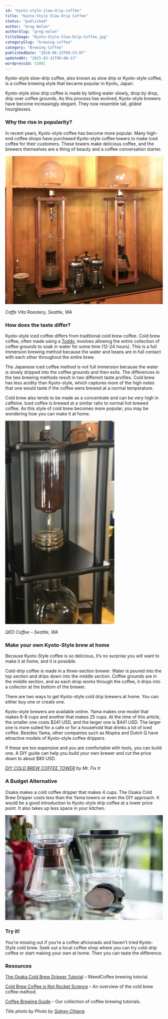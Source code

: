 ```yaml
---
id: "kyoto-style-slow-drip-coffee"
title: "Kyoto-Style Slow Drip Coffee"
status: "published"
author: "Greg Nolan"
authorSlug: "greg-nolan"
titleImage: "Kyoto-Style-Slow-Drip-Coffee.jpg"
categorySlug: "brewing-coffee"
category: "Brewing Coffee"
publishedDate: "2018-06-25T09:53:07"
updatedAt: "2025-03-31T08:00:13"
wordpressId: 53001
---
```


Kyoto-style slow-drip coffee, also known as slow drip or Kyoto-style coffee, is a coffee brewing style that became popular in Kyoto, Japan.

Kyoto-style slow drip coffee is made by letting water slowly, drop by drop, drip over coffee grounds. As this process has evolved, Kyoto-style brewers have become increasingly elegant. They now resemble tall, gilded hourglasses.

### Why the rise in popularity?

In recent years, Kyoto-style coffee has become more popular. Many high-end coffee shops have purchased Kyoto-style coffee towers to make iced coffee for their customers. These towers make delicious coffee, and the brewers themselves are a thing of beauty and a coffee conversation starter.

![Caffe Vita Kyoto Dripper](caffe-vita-cold-drippers.jpg)

*Caffe Vita Roastery, Seattle, WA* 

### How does the taste differ?

Kyoto-style iced coffee differs from traditional cold brew coffee. Cold brew coffee, often made using a [Toddy](/cold-brew-coffee-with-the-toddy-coffee-maker/), involves allowing the entire collection of coffee grounds to soak in water for some time (12-24 hours). This is a full immersion brewing method because the water and beans are in full contact with each other throughout the entire brew.

The Japanese iced coffee method is not full immersion because the water is slowly dripped into the coffee grounds and then exits. The differences in the two brewing methods result in two different taste profiles. Cold brew has less acidity than Kyoto-style, which captures more of the high notes that one would taste if the coffee were brewed at a normal temperature.

Cold brew also tends to be made as a concentrate and can be very high in caffeine. Iced coffee is brewed at a similar ratio to normal hot brewed coffee. As this style of cold brew becomes more popular, you may be wondering how you can make it at home.

![QED Coffee Kyoto Cold Dripper](qed-coffee-cold-dripper.jpg)

*QED Coffee – Seattle, WA*

### Make your own Kyoto-Style brew at home

Because Kyoto-Style coffee is so delicious, it’s no surprise you will want to make it at home, and it is possible.

Cold-drip coffee is made in a three-section brewer. Water is poured into the top section and drips down into the middle section. Coffee grounds are in the middle section, and as each drop works through the coffee, it drips into a collector at the bottom of the brewer.

There are two ways to get Kyoto-style cold drip brewers at home. You can either buy one or create one.

Kyoto-style brewers are available online. Yama makes one model that makes 6-8 cups and another that makes 25 cups. At the time of this article, the smaller one costs $241 USD, and the larger one is $441 USD. The larger one is more suited for a cafe or for a household that drinks a lot of iced coffee. Besides Yama, other companies such as Nispira and Dutch Q have attractive models of Kyoto-style coffee drippers.

If these are too expensive and you are comfortable with tools, you can build one. A DIY guide can help you build your own brewer and cut the price down to about $80 USD.

*[DIY COLD BREW COFFEE TOWER](https://www.youtube.com/watch?v=uFH-m0H-By8) by Mr. Fix It*

### A Budget Alternative

Osaka makes a cold coffee dripper that makes 4 cups. The Osaka Cold Brew Dripper costs less than the Yama towers or even the DIY approach. It would be a good introduction to Kyoto-style drip coffee at a lower price point. It also takes up less space in your kitchen.

![](osaka-coffee-dripper-1-650x433.jpg)

### Try it!

You’re missing out if you’re a coffee aficionado and haven’t tried Kyoto-Style cold brew. Seek out a local coffee shop where you can try cold-drip coffee or start making your own at home. Then you can taste the difference.

### Resources

[The Osaka Cold Brew Dripper Tutorial](/cold-brew-dripper-tutorial/) – INeedCoffee brewing tutorial.

[Cold Brew Coffee is Not Rocket Science](/cold-brew-coffee-is-not-rocket-science/) – An overview of the cold brew coffee method.

[Coffee Brewing Guide](/coffee-brewing-guide/) – Our collection of coffee brewing tutorials.

*Title photo by Photo by [Sidney Chiang](https://unsplash.com/photos/selective-focus-photography-of-pink-cherry-blossom-vycxgXgRuHI).*
